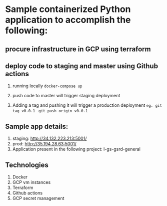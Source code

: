 # Sample containerized Python application to accomplish the following: 

## procure infrastructure in GCP using terraform
## deploy code to staging and master using Github actions 

1. running locally
``` docker-compose up ```

2. push code to master will trigger staging deployment

3. Adding a tag and pushing it will trigger a production deployment 
``` eg. git tag v0.0.1  ```
``` git push origin v0.0.1 ```


## Sample app details:

1. staging: http://34.132.223.213:5001/
2. prod: http://35.194.28.63:5001/
3. Application present in the following project: l-gs-gsrd-general


## Technologies
1. Docker
2. GCP vm instances
3. Terraform
4. Github actions
5. GCP secret management